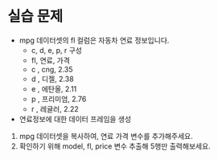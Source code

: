 # 실습 문제
- mpg 데이터셋의 fl 컬럼은 자동차 연료 정보입니다.
  - c, d, e, p, r 구성
  - fl, 연료, 가격
  - c , cng, 2.35
  - d , 디젤, 2.38
  - e , 에탄올, 2.11
  - p , 프리미엄, 2.76
  - r , 레귤러, 2.22 
- 연료정보에 대한 데이터 프레임을 생성
1. mpg 데이터셋을 복사하여, 연료 가격 변수를 추가해주세요.
2. 확인하기 위해 model, fl, price 변수 추출해 5행만 출력해보세요.

